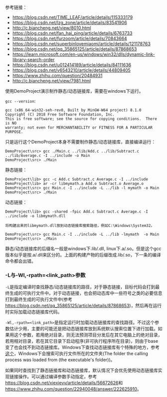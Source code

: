 参考链接：
* <https://blog.csdn.net/TIME_LEAF/article/details/115333179>
* <https://blog.csdn.net/lzg_zone/article/details/83541906>
* <http://c.biancheng.net/view/8010.html>
* <https://blog.csdn.net/fan_hai_ping/article/details/6763733>
* <https://blog.csdn.net/furzoom/article/details/70843664>
* <https://blog.csdn.net/superbinlovemiaomi/article/details/121178763>
* <https://blog.csdn.net/qq_35865125/article/details/87868653>
* <https://learn.microsoft.com/en-us/windows/win32/dlls/dynamic-link-library-search-order>
* <https://blog.csdn.net/u012414189/article/details/84111636>
* <https://blog.csdn.net/v6543210/article/details/44809405>
* <https://www.zhihu.com/question/20484931>
* <http://c.biancheng.net/view/7981.html>

使用DemoProject演示制作静态/动态链接库，需要在windows下运行。

`gcc --version`:
```
gcc (x86_64-win32-seh-rev0, Built by MinGW-W64 project) 8.1.0
Copyright (C) 2018 Free Software Foundation, Inc.
This is free software; see the source for copying conditions.  There is NO
warranty; not even for MERCHANTABILITY or FITNESS FOR A PARTICULAR PURPOSE.
```

只是运行这个DemoProject本身不需要制作静态/动态链接库，直接编译运行：
```
DemoProject\src> gcc ./Main.c ../lib/Add.c ../lib/Subtract.c ../lib/Average.c -I ../include -o Main
DemoProject\src> ./Main
```

静态链接：
```
DemoProject\lib> gcc -c Add.c Subtract.c Average.c -I ../include
DemoProject\lib> ar -cr libmymath.a Add.o Subtract.o Average.o
DemoProject\src> gcc Main.c -I ../include -L ../lib -l mymath -o Main
DemoProject\src> ./Main
```

动态链接：
```
DemoProject\lib> gcc -shared -fpic Add.c Subtract.c Average.c -I ../include -o libmymath.dll

将构建出来的libmymath.dll放到动态链接库搜索路径，例如C:\Windows\System32。

DemoProject\src> gcc Main.c -I ../include -L ../lib -lmymath  -o Main
DemoProject\src> ./Main
```

静态/动态链接库的后缀名一般是windows下.lib/.dll, linux下.a/.so。但是这个gcc版本似乎是按.a/.dll来区分的。上面的构建产物的后缀改成.lib/.so，下一条的编译命令都会出错。

### -L与-Wl,-rpath=<link_path>参数
`-L`是指定编译时查找静态/动态链接库的路径，对于静态链接，目标代码会打到最终生成的可执行文件中。对于动态链接，也会把动态库中一些符号之类的必要信息打到最终生成的可执行文件中(参考<https://blog.csdn.net/qq_35865125/article/details/87868653>)，然后再在运行时实际加载动态链接库代码。

`-Wl,-rpath=<link_path>`是指定运行时加载动态链接库的查找路径。不过这个参数估计少用，主要的可能还是把动态链接库放到系统默认搜索位置下进行加载。如果用这个参数，若用绝对目录，则无法预测项目分发后在其它电脑上的绝对目录，若用相对目录，若在其它目录下启动程序(非可执行程序所在目录)，则由于base变了也会找不到动态链接库。Windows下查找动态链接库有个特殊的地方，参考[这个](https://learn.microsoft.com/en-us/windows/win32/dlls/dynamic-link-library-search-order)，Windows下会搜索可执行文件所在的文件夹(The folder the calling process was loaded from (the executable's folder))。

如果同时查找到了静态链接库和动态链接库，默认情况下会优先使用动态链接库实现链接操作。可以通过编译参数手动指定，参考<https://blog.csdn.net/xiexievv/article/details/56672626>和<https://www.zhihu.com/question/22940048/answer/222625910>。